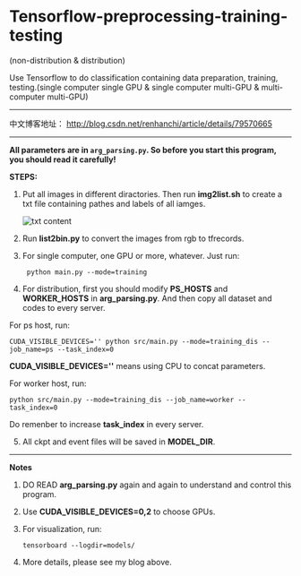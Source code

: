 # Tensorflow-preprocessing-training-testing

(non-distribution & distribution)


Use Tensorflow to do classification containing data preparation, training, testing.(single computer single GPU &amp; single computer multi-GPU &amp; multi-computer multi-GPU)

---

中文博客地址： http://blog.csdn.net/renhanchi/article/details/79570665

---

**All parameters are in `arg_parsing.py`. So before you start this program, you should read it carefully!**

**STEPS:**

1. Put all images in different diractories. Then run **img2list.sh** to create a txt file containing pathes and labels of all iamges.

    ![txt content](https://img-blog.csdn.net/20180320151535236 "")

2. Run **list2bin.py** to convert the images from rgb to tfrecords.

3. For single computer, one GPU or more, whatever. Just run:

        python main.py --mode=training
  
4. For distribution, first you should modify **PS_HOSTS** and **WORKER_HOSTS** in **arg_parsing.py**. And then copy all dataset and codes to every server. 

  For ps host, run:

    CUDA_VISIBLE_DEVICES='' python src/main.py --mode=training_dis --job_name=ps --task_index=0

  **CUDA_VISIBLE_DEVICES=''** means using CPU to concat parameters.

  For worker host, run:

    python src/main.py --mode=training_dis --job_name=worker --task_index=0

  Do remenber to increase **task_index** in every server.

5. All ckpt and event files will be saved in **MODEL_DIR**.

---

**Notes**

1. DO READ **arg_parsing.py** again and again to understand and control this program.

2. Use **CUDA_VISIBLE_DEVICES=0,2** to choose GPUs.

3. For visualization, run:

       tensorboard --logdir=models/
    
4. More details, please see my blog above.
